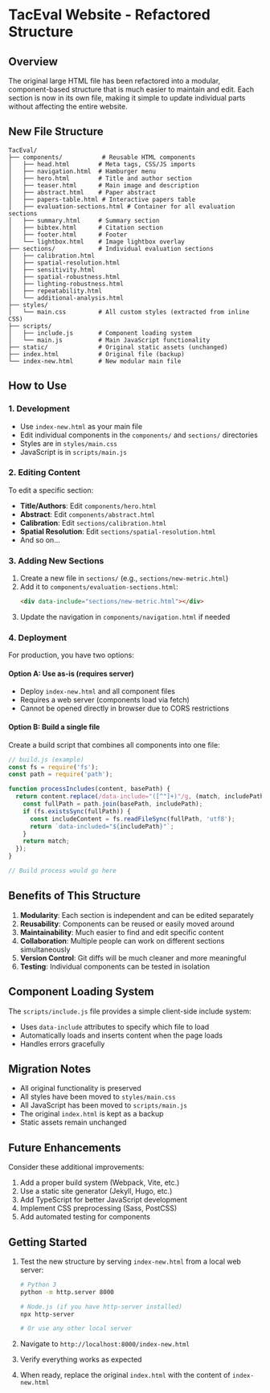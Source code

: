 # TacEval Website - Refactored Structure

## Overview

The original large HTML file has been refactored into a modular, component-based structure that is much easier to maintain and edit. Each section is now in its own file, making it simple to update individual parts without affecting the entire website.

## New File Structure

```
TacEval/
├── components/           # Reusable HTML components
│   ├── head.html        # Meta tags, CSS/JS imports
│   ├── navigation.html  # Hamburger menu
│   ├── hero.html        # Title and author section
│   ├── teaser.html      # Main image and description
│   ├── abstract.html    # Paper abstract
│   ├── papers-table.html # Interactive papers table
│   ├── evaluation-sections.html # Container for all evaluation sections
│   ├── summary.html     # Summary section
│   ├── bibtex.html      # Citation section
│   ├── footer.html      # Footer
│   └── lightbox.html    # Image lightbox overlay
├── sections/            # Individual evaluation sections
│   ├── calibration.html
│   ├── spatial-resolution.html
│   ├── sensitivity.html
│   ├── spatial-robustness.html
│   ├── lighting-robustness.html
│   ├── repeatability.html
│   └── additional-analysis.html
├── styles/
│   └── main.css         # All custom styles (extracted from inline CSS)
├── scripts/
│   ├── include.js       # Component loading system
│   └── main.js          # Main JavaScript functionality
├── static/              # Original static assets (unchanged)
├── index.html           # Original file (backup)
└── index-new.html       # New modular main file
```

## How to Use

### 1. Development
- Use `index-new.html` as your main file
- Edit individual components in the `components/` and `sections/` directories
- Styles are in `styles/main.css`
- JavaScript is in `scripts/main.js`

### 2. Editing Content
To edit a specific section:
- **Title/Authors**: Edit `components/hero.html`
- **Abstract**: Edit `components/abstract.html`
- **Calibration**: Edit `sections/calibration.html`
- **Spatial Resolution**: Edit `sections/spatial-resolution.html`
- And so on...

### 3. Adding New Sections
1. Create a new file in `sections/` (e.g., `sections/new-metric.html`)
2. Add it to `components/evaluation-sections.html`:
   ```html
   <div data-include="sections/new-metric.html"></div>
   ```
3. Update the navigation in `components/navigation.html` if needed

### 4. Deployment
For production, you have two options:

#### Option A: Use as-is (requires server)
- Deploy `index-new.html` and all component files
- Requires a web server (components load via fetch)
- Cannot be opened directly in browser due to CORS restrictions

#### Option B: Build a single file
Create a build script that combines all components into one file:

```javascript
// build.js (example)
const fs = require('fs');
const path = require('path');

function processIncludes(content, basePath) {
  return content.replace(/data-include="([^"]+)"/g, (match, includePath) => {
    const fullPath = path.join(basePath, includePath);
    if (fs.existsSync(fullPath)) {
      const includeContent = fs.readFileSync(fullPath, 'utf8');
      return `data-included="${includePath}"`;
    }
    return match;
  });
}

// Build process would go here
```

## Benefits of This Structure

1. **Modularity**: Each section is independent and can be edited separately
2. **Reusability**: Components can be reused or easily moved around
3. **Maintainability**: Much easier to find and edit specific content
4. **Collaboration**: Multiple people can work on different sections simultaneously
5. **Version Control**: Git diffs will be much cleaner and more meaningful
6. **Testing**: Individual components can be tested in isolation

## Component Loading System

The `scripts/include.js` file provides a simple client-side include system:
- Uses `data-include` attributes to specify which file to load
- Automatically loads and inserts content when the page loads
- Handles errors gracefully

## Migration Notes

- All original functionality is preserved
- All styles have been moved to `styles/main.css`
- All JavaScript has been moved to `scripts/main.js`
- The original `index.html` is kept as a backup
- Static assets remain unchanged

## Future Enhancements

Consider these additional improvements:
1. Add a proper build system (Webpack, Vite, etc.)
2. Use a static site generator (Jekyll, Hugo, etc.)
3. Add TypeScript for better JavaScript development
4. Implement CSS preprocessing (Sass, PostCSS)
5. Add automated testing for components

## Getting Started

1. Test the new structure by serving `index-new.html` from a local web server:
   ```bash
   # Python 3
   python -m http.server 8000
   
   # Node.js (if you have http-server installed)
   npx http-server
   
   # Or use any other local server
   ```

2. Navigate to `http://localhost:8000/index-new.html`

3. Verify everything works as expected

4. When ready, replace the original `index.html` with the content of `index-new.html` 